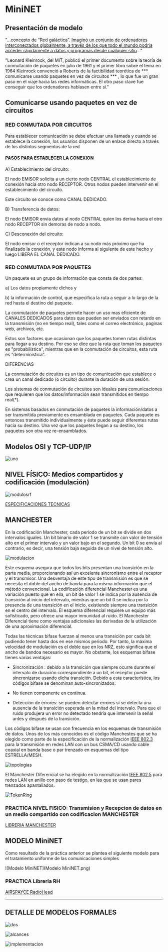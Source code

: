 # MiniNET

## Presentación de modelo

"...concepto de “Red galáctica”. [Imaginó un conjunto de ordenadores interconectados globalmente, a través de los que todo el mundo podría acceder rápidamente a datos y programas desde cualquier sitio](https://thingspeak.com/channels/141411)..."

"Leonard Kleinrock, del MIT, publicó el primer documento sobre la teoría de conmutación de paquetes en julio de 1961 y el primer libro sobre el tema en 1964 Kleinrock convenció a Roberts de la factibilidad teorética de *** comunicarse usando paquetes en vez de circuitos *** , lo que fue un gran paso en el viaje hacia las redes informáticas. El otro paso clave fue conseguir que los ordenadores hablasen entre sí."

## Comunicarse usando paquetes en vez de circuitos

### RED CONMUTADA POR CIRCUITOS

Para establecer comunicación se debe efectuar una llamada y cuando se establece la conexión, los usuarios disponen de un enlace directo a través de los distintos segmentos de la red

#### PASOS PARA ESTABLECER LA CONEXION

A) Establecimiento del circuito:

El nodo EMISOR solicita a un cierto nodo CENTRAL el establecimiento de conexión hacia otro nodo RECEPTOR. Otros nodos pueden intervenir en el establecimiento del circuito.

Este circuito se conoce como CANAL DEDICADO.

B) Transferencia de datos:

El nodo EMISOR envia datos al nodo CENTRAL quien los deriva hacia el otro nodo RECEPTOR sin demoras de nodo a nodo.

C) Desconexión del circuito:

El nodo emisor o el receptor indican a su nodo más próximo que ha finalizado la conexión, y este nodo informa al siguiente de este hecho y luego LIBERA EL CANAL DEDICADO.

### RED CONMUTADA POR PAQUETES

Un paquete es un grupo de información que consta de dos partes:

a) Los datos propiamente dichos y

b) la información de control, que especifica la ruta a seguir a lo largo de la red hasta el destino del paquete.

La conmutación de paquetes permite hacer un uso mas eficiente de CANALES DEDICADOS para datos que pueden ser enviados con retardo en la transmisión (no en tiempo real), tales como el correo electrónico, paginas web, archivos, etc.

Estos son factores que ocasionan que los paquetes tomen rutas distintas para llegar a su destino. Por eso se dice que la ruta que toman los paquetes es "probabilística", mientras que en la conmutación de circuitos, esta ruta es "determinística".

DIFERENCIAS

La conmutación de circuitos es un tipo de comunicación que establece o crea un canal dedicado (o circuito) durante la duración de una sesión.

Los sistemas de conmutación de circuitos son ideales para comunicaciones que requieren que los datos/información sean transmitidos en tiempo real(*).

En sistemas basados en conmutación de paquetes la información/datos a ser transmitida previamente es ensamblada en paquetes. Cada paquete es entonces transmitido individualmente y éste puede seguir diferentes rutas hacia su destino. Una vez que los paquetes llegan a su destino, los paquetes son otra vez re-ensamblados. 

## Modelos OSI y TCP-UDP/IP

![uno](ositcp01.png)

## NIVEL FÍSICO: Medios compartidos y codificación (modulación)

![modulosrf](modulos-433mhz.jpg)

[ESPECIFICACIONES TECNICAS](MODULOS_DE_RF.pdf)

## MANCHESTER

En la codificación Manchester, cada período de un bit se divide en dos intervalos iguales. Un bit binario de valor 1 se transmite con valor de tensión alto en el primer intervalo y un valor bajo en el segundo. Un bit 0 se envía al contrario, es decir, una tensión baja seguida de un nivel de tensión alto.

![modulacion](MANCHESTER.gif)

Este esquema asegura que todos los bits presentan una transición en la parte media, proporcionando así un excelente sincronismo entre el receptor y el transmisor. Una desventaja de este tipo de transmisión es que se necesita el doble del ancho de banda para la misma información que el método convencional.
La codificación diferencial Manchester es una variación puesto que en ella, un bit de valor 1 se indica por la ausencia de transición al inicio del intervalo, mientras que un bit 0 se indica por la presencia de una transición en el inicio, existiendo siempre una transición en el centro del intervalo. El esquema diferencial requiere un equipo más sofisticado, pero ofrece una mayor inmunidad al ruido. El Manchester Diferencial tiene como ventajas adicionales las derivadas de la utilización de una aproximación diferencial.

Todas las técnicas bifase fuerzan al menos una transición por cada bit pudiendo tener hasta dos en ese mismos periodo. Por tanto, la máxima velocidad de modulación es el doble que en los NRZ, esto significa que el ancho de bandoa necesario es mayor. No obstante, los  esquemas bifase tienes varias ventajas:

* Sincronización : debido a la transición que siempre ocurre durante el intervalo de duración correspondiente a un bit, el receptor puede sincronizarse usando dicha transición. Debido a esta característica, los códigos bifase se denominan auto-sincronizados.

* No tienen componente en continua.

* Detección de errores: se pueden detectar errores si se detecta una ausencia de la transición esperada en la mitad del intervalo. Para que el ruido produjera un error no detectado tendría que intervenir la señal antes y después de la transición.

Los códigos bifase se usan con frecuencia en los esquemas de transmisión de datos. Unos de los más conocidos es el código Manchestes que se ha elegido como parte de la especificación de la normalización [IEEE 802.3](http://www.ieee802.org/3/) para la transmisión en redes LAN con un bus CSMA/CD usando cable coaxial en banda base o par trenzado en esquemas del tipo ESTRELLA/MESH.

![topologias](Topología_de_red.png)

El Manchester Diferencial se ha elegido en la normalización [IEEE 802.5](http://www.ieee802.org/5/www8025org/) para redes LAN en anillo con paso de testigo, en las que se usan pares trenzados apantallados.

![TokenRing](IEEE802_5_TokenRing.jpg)

### PRACTICA NIVEL FISICO: Transmision y Recepcion de datos en un medio compartido con codificacion MANCHESTER

[LIBRERIA MANCHESTER](https://github.com/mchr3k/arduino-libs-manchester/)

## MODELO MiniNET

Como resultado de la práctica anterior se plantea el siguiente modelo para el tratamiento uniforme de las comunicaciones simples

![Modelo MiniNET](Modelo MiniNET.png)

### PRACTICA Libreria RH

[AIRSPAYCE RadioHead](http://www.airspayce.com/mikem/arduino/RadioHead/)

------------------------------------------------------------------------------------------

## DETALLE DE MODELOS FORMALES

![dos](ositcp02.jpg)

![alcances](alcancesOSITCP.gif)

![implementacion](implementacionOSITCP.png)

